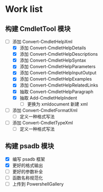 ﻿# Work list

## 构建 CmdletTool 模块

- [ ] 添加 Convert-CmdletHelpXml
  - [x] 添加 Convert-CmdletHelpDetails
  - [x] 添加 Convert-CmdletHelpDescriptions
  - [x] 添加 Convert-CmdletHelpSyntax
  - [x] 添加 Convert-CmdletHelpParameters
  - [x] 添加 Convert-CmdletHelpInputOutput
  - [x] 添加 Convert-CmdletHelpExamples
  - [x] 添加 Convert-CmdletHelpRelatedLinks
  - [x] 抽取 Convert-CmdletHelpParagraph
  - [x] 抽取 Add-CmdletHelpIndent
    - [ ] 更换为 xmldocument 新建 xml
- [ ] 添加 Convert-CmdletFormatXml
  - [ ] 定义一种格式写法
- [ ] 添加 Convert-CmdletTypeXml
  - [ ] 定义一种格式写法

## 构建 psadb 模块

- [x] 编写 psadb 框架
- [x] 更好的格式输出
- [ ] 更好的参数补全
- [ ] 函数名称规范化
- [ ] 上传到 PowershellGallery

